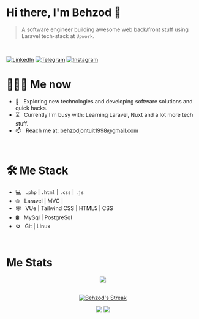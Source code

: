 
# Hi there, I'm Behzod 👋

> A software engineer building awesome web back/front stuff using Laravel tech-stack at `Upwork`.
<br/>

<p align="end">

<a href="https://www.linkedin.com/in/behzod-xudoyberdi/"><img alt="LinkedIn" src="https://img.shields.io/badge/LinkedIn-gray?style=flat-square&logo=linkedin"></a>
<a href="https://t.me/behzodjon"><img alt="Telegram" src="https://img.shields.io/badge/telegram-gray?style=flat-square&logo=telegram"></a>
<a href="https://www.instagram.com/behzodjohn/"><img alt="Instagram" src="https://img.shields.io/badge/instagram-gray?style=flat-square&logo=instagram"></a>

</p>

<h1> 👨🏻‍💻 Me now </h1>

- 🤔 &nbsp; Exploring new technologies and developing software solutions and quick hacks.
- ⌛️ &nbsp; Currently I'm busy with:  Learning Laravel, Nuxt and a lot more tech stuff.
- 📫 &nbsp; Reach me at: behzodjontuit1998@gmail.com

<br/>

<h1>🛠 Me Stack</h1>

- 💻 &nbsp; `.php` | `.html` | `.css` | `.js`
- 🌐 &nbsp; Laravel | MVC |
- 🕸 &nbsp; VUe | Tailwind CSS | HTML5 | CSS
- 🛢 &nbsp; MySql | PostgreSql
- ⚙️ &nbsp; Git | Linux

<br/>

<h1>Me Stats</h1>

<div align="center">
<a href="">
  <img align="center" src="https://github-readme-stats.vercel.app/api?username=behzodjon&count_private=true&include_all_commits=true&show_icons=true&title_color=007bff&text_color=e7e7e7&icon_color=007bff&bg_color=171c28" />
<a />
<div>
 <br/>

[![Behzod's Streak](https://github-readme-streak-stats.herokuapp.com?user=behzodjon&theme=dark&date_format=M%20j%5B%2C%20Y%5D&border=FFFFFF&ring=3722DD)](https://git.io/streak-stats)

[![](https://komarev.com/ghpvc/?username=behzodjon&color=orange&label=Profile%20Views)](https://github.com/behzodjon/behzodjon)
[![](https://img.shields.io/github/followers/behzodjon?label=GitHub%20Followers)](https://github.com/behzodjon)

<!--
**behzodjon/behzodjon** is a ✨ _special_ ✨ repository because its `README.md` (this file) appears on your GitHub profile.

Here are some ideas to get you started:

- 🔭 I’m currently working on ...
- 🌱 I’m currently learning ...
- 👯 I’m looking to collaborate on ...
- 🤔 I’m looking for help with ...
- 💬 Ask me about ...
- 📫 How to reach me: ...
- 😄 Pronouns: ...
- ⚡ Fun fact: ...
-->
